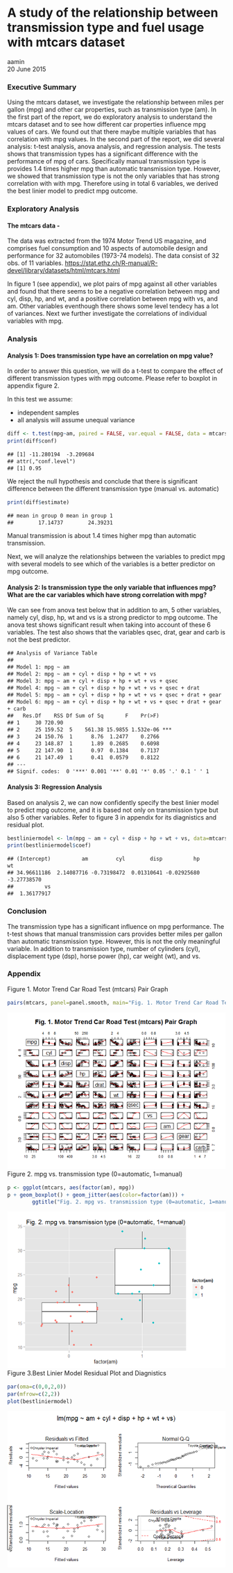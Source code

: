 # A study of the relationship between transmission type and fuel usage with mtcars dataset
aamin  
20 June 2015  

### Executive Summary

Using the mtcars dataset, we investigate the relationship between miles per gallon (mpg) and other car properties, such as transmission type (am). In the first part of the report, we do exploratory analysis to understand the mtcars dataset and to see how different car properties influence mpg values of cars. We found out that there maybe multiple variables that has correlation with mpg values. 
In the second part of the report, we did several analysis: t-test analysis, anova analysis, and regression analysis. The tests shows that transmission types has a significant difference with the performance of mpg of cars. Specifically manual transmission type is provides 1.4 times higher mpg than automatic transmission type. 
However, we showed that transmission type is not the only variables that has strong correlation with with mpg. Therefore using in total 6 variables, we derived the best linier model to predict mpg outcome.

### Exploratory Analysis

#### The mtcars data -
The data was extracted from the 1974 Motor Trend US magazine, and comprises fuel consumption and 10 aspects of automobile design and performance for 32 automobiles (1973-74 models). The data consist of 32 obs. of  11 variables.
https://stat.ethz.ch/R-manual/R-devel/library/datasets/html/mtcars.html


In figure 1 (see appendix), we plot pairs of mpg against all other variables and found that there seems to be a negative correlation between mpg and cyl, disp, hp, and wt, and a positive correlation between mpg with vs, and am.
Other variables eventhough there shows some level tendecy has a lot of variances. 
Next we further investigate the correlations of individual variables with mpg.

### Analysis

#### Analysis 1: Does transmission type have an correlation on mpg value?
In order to answer this question, we will do a t-test to compare the effect of different transmission types with mpg outcome. Please refer to boxplot in appendix figure 2.

In this test we assume:

* independent samples 
* all analysis will assume unequal variance

```r
diff <- t.test(mpg~am, paired = FALSE, var.equal = FALSE, data = mtcars)
print(diff$conf)
```

```
## [1] -11.280194  -3.209684
## attr(,"conf.level")
## [1] 0.95
```

We reject the null hypothesis and conclude that there is significant difference between the different transmission type (manual vs. automatic)

```r
print(diff$estimate)
```

```
## mean in group 0 mean in group 1 
##        17.14737        24.39231
```
Manual transmission is about 1.4 times higher mpg than automatic transmission.

Next, we will analyze the relationships between the variables to predict mpg with several models to see which of the variables is a better predictor on mpg outcome.

#### Analysis 2: Is transmission type the only variable that influences mpg? What are the car variables which have strong correlation with mpg?

We can see from anova test below that in addition to am, 5 other variables, namely cyl, disp, hp, wt and vs is a strong predictor to mpg outcome. The anova test shows significant result when taking into account of these 6 variables. 
The test also shows that the variables qsec, drat, gear and carb is not the best predictor.


```
## Analysis of Variance Table
## 
## Model 1: mpg ~ am
## Model 2: mpg ~ am + cyl + disp + hp + wt + vs
## Model 3: mpg ~ am + cyl + disp + hp + wt + vs + qsec
## Model 4: mpg ~ am + cyl + disp + hp + wt + vs + qsec + drat
## Model 5: mpg ~ am + cyl + disp + hp + wt + vs + qsec + drat + gear
## Model 6: mpg ~ am + cyl + disp + hp + wt + vs + qsec + drat + gear + carb
##   Res.Df    RSS Df Sum of Sq       F    Pr(>F)    
## 1     30 720.90                                   
## 2     25 159.52  5    561.38 15.9855 1.532e-06 ***
## 3     24 150.76  1      8.76  1.2477    0.2766    
## 4     23 148.87  1      1.89  0.2685    0.6098    
## 5     22 147.90  1      0.97  0.1384    0.7137    
## 6     21 147.49  1      0.41  0.0579    0.8122    
## ---
## Signif. codes:  0 '***' 0.001 '**' 0.01 '*' 0.05 '.' 0.1 ' ' 1
```

#### Analysis 3: Regression Analysis
Based on analysis 2, we can now confidently specify the best linier model to predict mpg outcome, and it is based not only on transmission type but also 5 other variables. Refer to figure 3 in appendix for its diagnistics and residual plot.


```r
bestliniermodel <- lm(mpg ~ am + cyl + disp + hp + wt + vs, data=mtcars)
print(bestliniermodel$coef)
```

```
## (Intercept)          am         cyl        disp          hp          wt 
## 34.96611186  2.14087716 -0.73198472  0.01310641 -0.02925680 -3.27738570 
##          vs 
##  1.36177917
```


### Conclusion

The transmission type has a significant influence on mpg performance. The t-test shows that manual transmission cars provides better miles per gallon than automatic transmission type. However, this is not the only meaningful variable. In addition to transmission type, number of cylinders (cyl), displacement type (dsp), horse power (hp), car weight (wt), and vs.


### Appendix


Figure 1. Motor Trend Car Road Test (mtcars) Pair Graph

```r
pairs(mtcars, panel=panel.smooth, main="Fig. 1. Motor Trend Car Road Test (mtcars) Pair Graph")
```

![](assignment1_v3_files/figure-html/unnamed-chunk-6-1.png) 
Figure 2. mpg vs. transmission type (0=automatic, 1=manual)

```r
p <- ggplot(mtcars, aes(factor(am), mpg))
p + geom_boxplot() + geom_jitter(aes(color=factor(am))) + 
        ggtitle("Fig. 2. mpg vs. transmission type (0=automatic, 1=manual)")
```

![](assignment1_v3_files/figure-html/unnamed-chunk-7-1.png) 
Figure 3.Best Linier Model Residual Plot and Diagnistics

```r
par(oma=c(0,0,2,0))
par(mfrow=c(2,2))
plot(bestliniermodel) 
```

![](assignment1_v3_files/figure-html/unnamed-chunk-8-1.png) 



